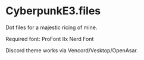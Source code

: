 # CyberpunkE3.files

Dot files for a majestic ricing of mine.

Required font: ProFont IIx Nerd Font

Discord theme works via Vencord/Vesktop/OpenAsar.
